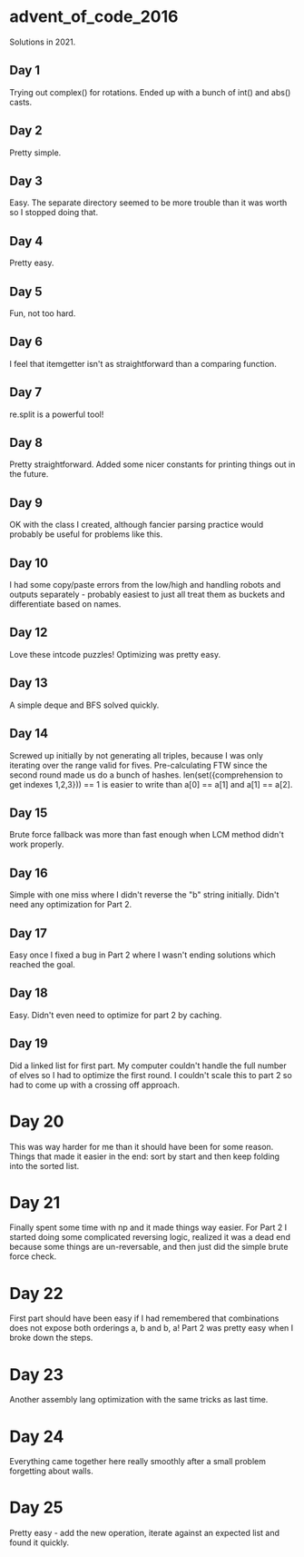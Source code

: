 # advent_of_code_2016

Solutions in 2021.

## Day 1
Trying out complex() for rotations. Ended up with a bunch of int() and abs() casts.

## Day 2
Pretty simple.

## Day 3
Easy. The separate directory seemed to be more trouble than it was worth so I stopped doing that.

## Day 4
Pretty easy.

## Day 5
Fun, not too hard.

## Day 6
I feel that itemgetter isn't as straightforward than a comparing function.

## Day 7
re.split is a powerful tool!

## Day 8
Pretty straightforward. Added some nicer constants for printing things out in the future.

## Day 9
OK with the class I created, although fancier parsing practice would probably be useful for problems like this.

## Day 10
I had some copy/paste errors from the low/high and handling robots and outputs separately - probably easiest to just all treat them as buckets and differentiate based on names.

## Day 12
Love these intcode puzzles! Optimizing was pretty easy.

## Day 13
A simple deque and BFS solved quickly.

## Day 14
Screwed up initially by not generating all triples, because I was only iterating over the range valid for fives.
Pre-calculating FTW since the second round made us do a bunch of hashes.
len(set({comprehension to get indexes 1,2,3})) == 1 is easier to write than a[0] == a[1] and a[1] == a[2].

## Day 15
Brute force fallback was more than fast enough when LCM method didn't work properly.

## Day 16
Simple with one miss where I didn't reverse the "b" string initially.
Didn't need any optimization for Part 2.

## Day 17
Easy once I fixed a bug in Part 2 where I wasn't ending solutions which reached the goal.

## Day 18
Easy. Didn't even need to optimize for part 2 by caching.

## Day 19
Did a linked list for first part. My computer couldn't handle the full number of elves so I had to optimize the first round. I couldn't scale this to part 2 so had to come up with a crossing off approach.

# Day 20
This was way harder for me than it should have been for some reason. Things that made it easier in the end: sort by start and then keep folding into the sorted list.

# Day 21
Finally spent some time with np and it made things way easier. For Part 2 I started doing some complicated reversing logic, realized it was a dead end because some things are un-reversable, and then just did the simple brute force check. 

# Day 22
First part should have been easy if I had remembered that combinations does not expose both orderings a, b and b, a! Part 2 was pretty easy when I broke down the steps.

# Day 23
Another assembly lang optimization with the same tricks as last time.

# Day 24
Everything came together here really smoothly after a small problem forgetting about walls.

# Day 25
Pretty easy - add the new operation, iterate against an expected list and found it quickly.
